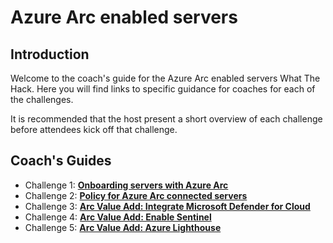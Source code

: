 # Azure Arc enabled servers

## Introduction

Welcome to the coach's guide for the Azure Arc enabled servers What The Hack. Here you will find links to specific guidance for coaches for each of the challenges.

It is recommended that the host present a short overview of each challenge before attendees kick off that challenge.

## Coach's Guides

- Challenge 1: **[Onboarding servers with Azure Arc](Solutions/Solution-01.md)**
- Challenge 2: **[Policy for Azure Arc connected servers](Solutions/Solution-02.md)**
- Challenge 3: **[Arc Value Add: Integrate Microsoft Defender for Cloud](Solutions/Solution-03.md)**
- Challenge 4: **[Arc Value Add: Enable Sentinel](Solutions/Solution-04.md)**
- Challenge 5: **[Arc Value Add: Azure Lighthouse](Solutions/Solution-04.md)**
